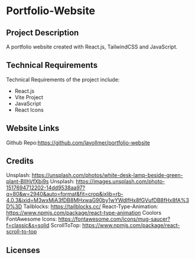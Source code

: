 # Portfolio-Website

## Project Description

A portfolio website created with React.js, TailwindCSS and JavaScript.

## Technical Requirements

Technical Requirements of the project include:

- React.js
- Vite Project
- JavaScript
- React Icons

## Website Links

Github Repo:https://github.com/lavollmer/portfolio-website

## Credits

Unsplash: https://unsplash.com/photos/white-desk-lamp-beside-green-plant-BlIhVfXbi9s
Unsplash: https://images.unsplash.com/photo-1517694712202-14dd9538aa97?q=80&w=2940&auto=format&fit=crop&ixlib=rb-4.0.3&ixid=M3wxMjA3fDB8MHxwaG90by1wYWdlfHx8fGVufDB8fHx8fA%3D%3D
Tailblocks: https://tailblocks.cc/
React-Type-Animation: https://www.npmjs.com/package/react-type-animation
Coolors
FontAwesome Icons: https://fontawesome.com/icons/mug-saucer?f=classic&s=solid
ScrollToTop: https://www.npmjs.com/package/react-scroll-to-top

## Licenses
